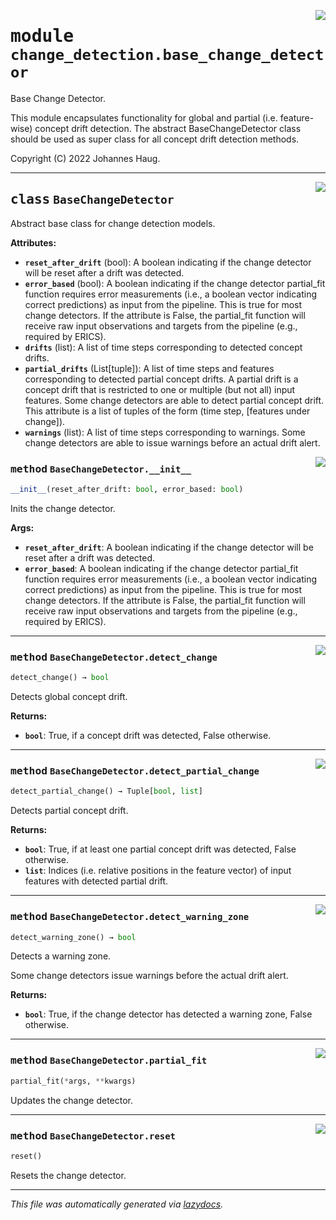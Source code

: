 <!-- markdownlint-disable -->

<a href="https://github.com/haugjo/float/tree/main/float/change_detection/base_change_detector.py#L0"><img align="right" style="float:right;" src="https://img.shields.io/badge/-source-cccccc?style=flat-square"></a>

# <kbd>module</kbd> `change_detection.base_change_detector`
Base Change Detector. 

This module encapsulates functionality for global and partial (i.e. feature-wise) concept drift detection. The abstract BaseChangeDetector class should be used as super class for all concept drift detection methods. 

Copyright (C) 2022 Johannes Haug. 



---

<a href="https://github.com/haugjo/float/tree/main/float/change_detection/base_change_detector.py#L12"><img align="right" style="float:right;" src="https://img.shields.io/badge/-source-cccccc?style=flat-square"></a>

## <kbd>class</kbd> `BaseChangeDetector`
Abstract base class for change detection models. 



**Attributes:**
 
 - <b>`reset_after_drift`</b> (bool):  A boolean indicating if the change detector will be reset after a drift was detected. 
 - <b>`error_based`</b> (bool):  A boolean indicating if the change detector partial_fit function requires error measurements (i.e., a  boolean vector indicating correct predictions) as input from the pipeline. This is true for most change detectors. If the attribute is False, the partial_fit function will receive raw input observations and  targets from the pipeline (e.g., required by ERICS). 
 - <b>`drifts`</b> (list):  A list of time steps corresponding to detected concept drifts. 
 - <b>`partial_drifts`</b> (List[tuple]):  A list of time steps and features corresponding to detected partial concept drifts. A partial drift is a  concept drift that is restricted to one or multiple (but not all) input features. Some change detectors are  able to detect partial concept drift. This attribute is a list of tuples of the form (time step,  [features under change]). 
 - <b>`warnings`</b> (list):  A list of time steps corresponding to warnings. Some change detectors are able to issue warnings before  an actual drift alert. 

<a href="https://github.com/haugjo/float/tree/main/float/change_detection/base_change_detector.py#L32"><img align="right" style="float:right;" src="https://img.shields.io/badge/-source-cccccc?style=flat-square"></a>

### <kbd>method</kbd> `BaseChangeDetector.__init__`

```python
__init__(reset_after_drift: bool, error_based: bool)
```

Inits the change detector. 



**Args:**
 
 - <b>`reset_after_drift`</b>:  A boolean indicating if the change detector will be reset after a drift was detected. 
 - <b>`error_based`</b>:  A boolean indicating if the change detector partial_fit function requires error measurements (i.e., a  boolean vector indicating correct predictions) as input from the pipeline. This is true for most change  detectors. If the attribute is False, the partial_fit function will receive raw input observations and  targets from the pipeline (e.g., required by ERICS). 




---

<a href="https://github.com/haugjo/float/tree/main/float/change_detection/base_change_detector.py#L59"><img align="right" style="float:right;" src="https://img.shields.io/badge/-source-cccccc?style=flat-square"></a>

### <kbd>method</kbd> `BaseChangeDetector.detect_change`

```python
detect_change() → bool
```

Detects global concept drift. 



**Returns:**
 
 - <b>`bool`</b>:  True, if a concept drift was detected, False otherwise. 

---

<a href="https://github.com/haugjo/float/tree/main/float/change_detection/base_change_detector.py#L68"><img align="right" style="float:right;" src="https://img.shields.io/badge/-source-cccccc?style=flat-square"></a>

### <kbd>method</kbd> `BaseChangeDetector.detect_partial_change`

```python
detect_partial_change() → Tuple[bool, list]
```

Detects partial concept drift. 



**Returns:**
 
 - <b>`bool`</b>:  True, if at least one partial concept drift was detected, False otherwise. 
 - <b>`list`</b>:  Indices (i.e. relative positions in the feature vector) of input features with detected partial drift. 

---

<a href="https://github.com/haugjo/float/tree/main/float/change_detection/base_change_detector.py#L78"><img align="right" style="float:right;" src="https://img.shields.io/badge/-source-cccccc?style=flat-square"></a>

### <kbd>method</kbd> `BaseChangeDetector.detect_warning_zone`

```python
detect_warning_zone() → bool
```

Detects a warning zone. 

Some change detectors issue warnings before the actual drift alert. 



**Returns:**
 
 - <b>`bool`</b>:  True, if the change detector has detected a warning zone, False otherwise. 

---

<a href="https://github.com/haugjo/float/tree/main/float/change_detection/base_change_detector.py#L54"><img align="right" style="float:right;" src="https://img.shields.io/badge/-source-cccccc?style=flat-square"></a>

### <kbd>method</kbd> `BaseChangeDetector.partial_fit`

```python
partial_fit(*args, **kwargs)
```

Updates the change detector. 

---

<a href="https://github.com/haugjo/float/tree/main/float/change_detection/base_change_detector.py#L49"><img align="right" style="float:right;" src="https://img.shields.io/badge/-source-cccccc?style=flat-square"></a>

### <kbd>method</kbd> `BaseChangeDetector.reset`

```python
reset()
```

Resets the change detector. 




---

_This file was automatically generated via [lazydocs](https://github.com/ml-tooling/lazydocs)._

